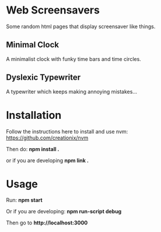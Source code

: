 Web Screensavers
================

Some random html pages that display screensaver like things.

Minimal Clock
-------------

A minimalist clock with funky time bars and time circles.

Dyslexic Typewriter
-------------------

A typewriter which keeps making annoying mistakes...

Installation
============

Follow the instructions here to install and use nvm: https://github.com/creationix/nvm

Then do: **npm install .**

or if you are developing **npm link .**

Usage
=====

Run: **npm start**

Or if you are developing: **npm run-script debug**

Then go to **http://localhost:3000**
